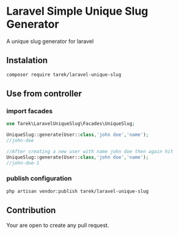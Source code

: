 # Laravel Simple Unique Slug Generator
A unique slug generator for laravel

## Instalation
```sh
composer require tarek/laravel-unique-slug
```

## Use from controller

### import facades
```php
use Tarek\LaravelUniqueSlug\Facades\UniqueSlug;
```

```php
UniqueSlug::generate(User::class,'john doe','name');
//john-doe

//After creating a new user with name john doe then again hit
UniqueSlug::generate(User::class,'john doe','name');
//john-doe-1
```


### publish configuration
```sh
php artisan vendor:publish tarek/laravel-unique-slug
```
## Contribution
Your are open to create any pull request.
